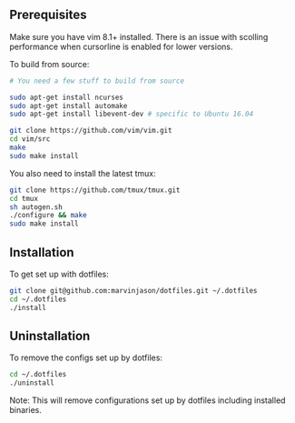 ## Prerequisites

Make sure you have vim 8.1+ installed. There is an issue with scolling performance when cursorline is enabled for lower versions.

To build from source:

```sh
# You need a few stuff to build from source

sudo apt-get install ncurses
sudo apt-get install automake
sudo apt-get install libevent-dev # specific to Ubuntu 16.04
```

```sh
git clone https://github.com/vim/vim.git
cd vim/src
make
sudo make install
```

You also need to install the latest tmux:

```sh
git clone https://github.com/tmux/tmux.git
cd tmux
sh autogen.sh
./configure && make
sudo make install
```

## Installation

To get set up with dotfiles:

```sh
git clone git@github.com:marvinjason/dotfiles.git ~/.dotfiles
cd ~/.dotfiles
./install
```

## Uninstallation

To remove the configs set up by dotfiles:

```sh
cd ~/.dotfiles
./uninstall
```

Note: This will remove configurations set up by dotfiles including installed binaries.
